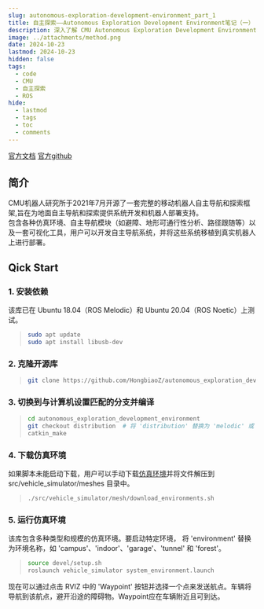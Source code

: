 ```yaml
---
slug: autonomous-exploration-development-environment_part_1
title: 自主探索——Autonomous Exploration Development Environment笔记（一）
description: 深入了解 CMU Autonomous Exploration Development Environment 的代码结构和实现细节
image: ../attachments/method.png 
date: 2024-10-23
lastmod: 2024-10-23
hidden: false 
tags:
  - code
  - CMU
  - 自主探索
  - ROS
hide: 
  - lastmod
  - tags
  - toc
  - comments
---
```

[官方文档](https://www.cmu-exploration.com/)
[官方github](https://github.com/HongbiaoZ/autonomous_exploration_development_environment)

## 简介
CMU机器人研究所于2021年7月开源了一套完整的移动机器人自主导航和探索框架,旨在为地面自主导航和探索提供系统开发和机器人部署支持。  
包含各种仿真环境、自主导航模块（如避障、地形可通行性分析、路径跟随等）以及一套可视化工具，用户可以开发自主导航系统，并将这些系统移植到真实机器人上进行部署。

## Qick Start
###  1. 安装依赖
该库已在 Ubuntu 18.04（ROS Melodic）和 Ubuntu 20.04（ROS Noetic）上测试。
> ```bash
> sudo apt update
> sudo apt install libusb-dev  
> ```  

###  2. 克隆开源库
> ```bash
> git clone https://github.com/HongbiaoZ/autonomous_exploration_development_environment.git  
> ```  

###  3. 切换到与计算机设置匹配的分支并编译
> ```bash
> cd autonomous_exploration_development_environment
> git checkout distribution  # 将 'distribution' 替换为 'melodic' 或 'noetic'
> catkin_make  
> ```  

###  4. 下载仿真环境
如果脚本未能启动下载，用户可以手动下载[仿真环境](https://drive.google.com/file/d/1GMT8tptb3nAb87F8eFfmIgjma6Bu0reV/view)并将文件解压到 src/vehicle_simulator/meshes 目录中。
> ```bash
> ./src/vehicle_simulator/mesh/download_environments.sh  
> ```  

###  5. 运行仿真环境
该库包含多种类型和规模的仿真环境。要启动特定环境，
将 'environment' 替换为环境名称，如 'campus'、'indoor'、'garage'、'tunnel' 和 'forest'。  
> ```bash
> source devel/setup.sh
> roslaunch vehicle_simulator system_environment.launch  
> ```  

现在可以通过点击 RVIZ 中的 'Waypoint' 按钮并选择一个点来发送航点。车辆将导航到该航点，避开沿途的障碍物。Waypoint应在车辆附近且可到达。  
